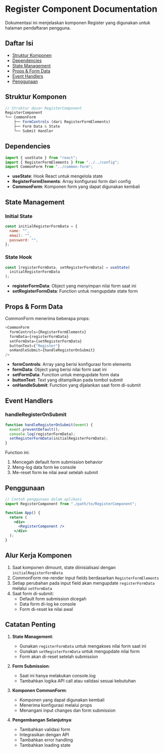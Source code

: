 # Register Component Documentation

Dokumentasi ini menjelaskan komponen Register yang digunakan untuk halaman pendaftaran pengguna.

## Daftar Isi

- [Struktur Komponen](#struktur-komponen)
- [Dependencies](#dependencies)
- [State Management](#state-management)
- [Props & Form Data](#props--form-data)
- [Event Handlers](#event-handlers)
- [Penggunaan](#penggunaan)

## Struktur Komponen

```jsx
// Struktur dasar RegisterComponent
RegisterComponent
└── CommonForm
    ├── FormControls (dari RegisterFormElements)
    ├── Form Data & State
    └── Submit Handler
```

## Dependencies

```javascript
import { useState } from "react";
import { RegisterFormElements } from "../../config";
import CommonForm from "../common-form";
```

- **useState**: Hook React untuk mengelola state
- **RegisterFormElements**: Array konfigurasi form dari config
- **CommonForm**: Komponen form yang dapat digunakan kembali

## State Management

### Initial State

```javascript
const initialRegisterFormData = {
  name: "",
  email: "",
  password: "",
};
```

### State Hook

```javascript
const [registerFormData, setRegisterFormData] = useState(
  initialRegisterFormData
);
```

- **registerFormData**: Object yang menyimpan nilai form saat ini
- **setRegisterFormData**: Function untuk mengupdate state form

## Props & Form Data

CommonForm menerima beberapa props:

```javascript
<CommonForm
  formControls={RegisterFormElements}
  formData={registerFormData}
  setFormData={setRegisterFormData}
  buttonText={"Register"}
  onHandleSubmit={handleRegisterOnSubmit}
/>
```

- **formControls**: Array yang berisi konfigurasi form elements
- **formData**: Object yang berisi nilai form saat ini
- **setFormData**: Function untuk mengupdate form data
- **buttonText**: Text yang ditampilkan pada tombol submit
- **onHandleSubmit**: Function yang dijalankan saat form di-submit

## Event Handlers

### handleRegisterOnSubmit

```javascript
function handleRegisterOnSubmit(event) {
  event.preventDefault();
  console.log(registerFormData);
  setRegisterFormData(initialRegisterFormData);
}
```

Function ini:

1. Mencegah default form submission behavior
2. Meng-log data form ke console
3. Me-reset form ke nilai awal setelah submit

## Penggunaan

```jsx
// Contoh penggunaan dalam aplikasi
import RegisterComponent from "./path/to/RegisterComponent";

function App() {
  return (
    <div>
      <RegisterComponent />
    </div>
  );
}
```

## Alur Kerja Komponen

1. Saat komponen dimount, state diinisialisasi dengan `initialRegisterFormData`
2. CommonForm me-render input fields berdasarkan `RegisterFormElements`
3. Setiap perubahan pada input field akan mengupdate `registerFormData` melalui `setFormData`
4. Saat form di-submit:
   - Default form submission dicegah
   - Data form di-log ke console
   - Form di-reset ke nilai awal

## Catatan Penting

1. **State Management**:

   - Gunakan `registerFormData` untuk mengakses nilai form saat ini
   - Gunakan `setRegisterFormData` untuk mengupdate nilai form
   - Form akan di-reset setelah submission

2. **Form Submission**:

   - Saat ini hanya melakukan console.log
   - Tambahkan logika API call atau validasi sesuai kebutuhan

3. **Komponen CommonForm**:

   - Komponen yang dapat digunakan kembali
   - Menerima konfigurasi melalui props
   - Menangani input changes dan form submission

4. **Pengembangan Selanjutnya**:
   - Tambahkan validasi form
   - Integrasikan dengan API
   - Tambahkan error handling
   - Tambahkan loading state
